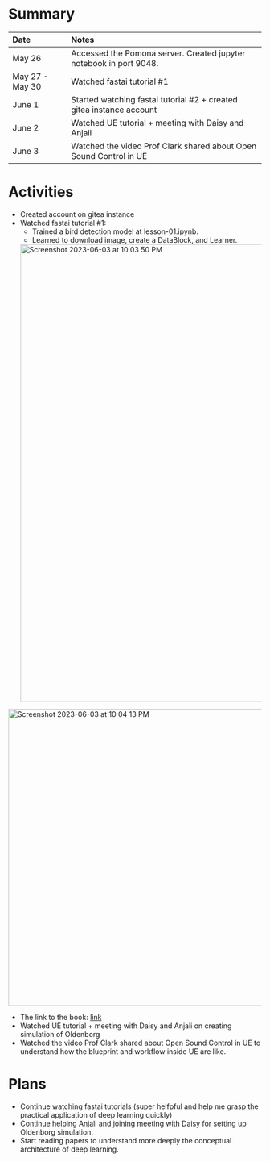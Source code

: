 # Summary

| Date   | Notes
| :----- | :-------------------------------
| May 26 | Accessed the Pomona server. Created jupyter notebook in port 9048.
| May 27 - May 30 | Watched fastai tutorial #1
| June 1 | Started watching fastai tutorial #2 + created gitea instance account
| June 2 | Watched UE tutorial + meeting with Daisy and Anjali
| June 3 | Watched the video Prof Clark shared about Open Sound Control in UE

# Activities
* Created account on gitea instance
* Watched fastai tutorial #1: 
   * Trained a bird detection model at lesson-01.ipynb. 
   * Learned to download image, create a DataBlock, and Learner.
   <img width="908" alt="Screenshot 2023-06-03 at 10 03 50 PM" src="https://github.com/chauvuha/ARCS_Lab_Reports/assets/79251745/36692509-48e0-404f-9e57-c29e9d464c16">
<img width="589" alt="Screenshot 2023-06-03 at 10 04 13 PM" src="https://github.com/chauvuha/ARCS_Lab_Reports/assets/79251745/3296993f-0cec-4279-95a1-6801455418f6">

   * The link to the book: [link](https://github.com/fastai/fastbook/tree/master)
* Watched UE tutorial + meeting with Daisy and Anjali on creating simulation of Oldenborg
* Watched the video Prof Clark shared about Open Sound Control in UE to understand how the blueprint and workflow inside UE are like. 

# Plans
* Continue watching fastai tutorials (super helfpful and help me grasp the practical application of deep learning quickly)
* Continue helping Anjali and joining meeting with Daisy for setting up Oldenborg simulation.
* Start reading papers to understand more deeply the conceptual architecture of deep learning. 
